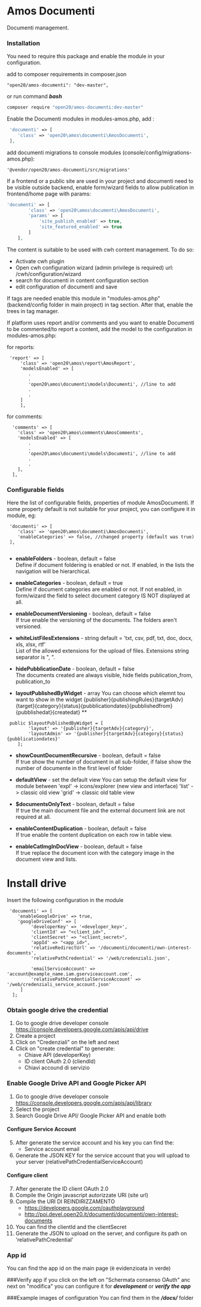 # Amos Documenti 

Documenti management.

### Installation
You need to require this package and enable the module in your configuration.

add to composer requirements in composer.json
```
"open20/amos-documenti": "dev-master",
```
or run command
***bash***
```bash
composer require "open20/amos-documenti:dev-master"
```

Enable the Documenti modules in modules-amos.php, add :
```php
 'documenti' => [
	'class' => 'open20\amos\documenti\AmosDocumenti',
 ],

```

add documenti migrations to console modules (console/config/migrations-amos.php):
```
'@vendor/open20/amos-documenti/src/migrations'
```

If a frontend or a public site are used in your project and documenti need to be visible outside backend, enable form/wizard fields to allow publication in frontend/home page with params:
```php
'documenti' => [
        'class' => 'open20\amos\documenti\AmosDocumenti',
        'params' => [
            'site_publish_enabled' => true,
            'site_featured_enabled' => true
        ]
    ],
```

The content is suitable to be used with cwh content management.
To do so:
- Activate cwh plugin
- Open cwh configuration wizard (admin privilege is required) url: <yourPlatformurl>/cwh/configuration/wizard
- search for documenti in content configuration section
- edit configuration of documenti and save

If tags are needed enable this module in "modules-amos.php" (backend/config folder in main project) in tag section. After that, enable the trees in tag manager.

If platform uses report and/or comments and you want to enable Documenti to be commented/to report a content, add the model to the configuration in modules-amos.php:

for reports: 

```
 'report' => [
     'class' => 'open20\amos\report\AmosReport',
     'modelsEnabled' => [
        .
        .
        'open20\amos\documenti\models\Documenti', //line to add
        .
        .
     ]
     ],
```

for comments:

```
  'comments' => [
    'class' => 'open20\amos\comments\AmosComments',
    'modelsEnabled' => [
        .
        .
        'open20\amos\documenti\models\Documenti', //line to add
        .
        .
 	],
  ],
```


### Configurable fields 

Here the list of configurable fields, properties of module AmosDocumenti.
If some property default is not suitable for your project, you can configure it in module, eg: 

```
 'documenti' => [
	'class' => 'open20\amos\documenti\AmosDocumenti',
	'enableCategories' => false, //changed property (default was true)
 ],
 
```

* **enableFolders** - boolean, default = false  
Define if document foldering is enabled or not. If enabled, in the lists the navigation will be hierarchical.
 
* **enableCategories** - boolean, default = true  
Define if document categories are enabled or not. If not enabled, in form/wizard the field to select document category IS NOT displayed at all.

* **enableDocumentVersioning** - boolean, default = false  
If true enable the versioning of the documents. The folders aren't versioned.
  
* **whiteListFilesExtensions** - string default = 'txt, csv, pdf, txt, doc, docx, xls, xlsx, rtf'  
List of the allowed extensions for the upload of files. Extensions string separator is ", ".

* **hidePubblicationDate** - boolean, default = false  
The documents created are always visible, hide fields publication_from, publication_to

* **layoutPublishedByWidget** - array
You can choose which elemnt tou want to show in the widget
{publisher}{publishingRules}{targetAdv}{target}{category}{status}{pubblicationdates}{pubblishedfrom}{pubblishedat}{createdat} **
```
 public $layoutPublishedByWidget = [
        'layout' => '{publisher}{targetAdv}{category}',
        'layoutAdmin' => '{publisher}{targetAdv}{category}{status}{pubblicationdates}'
    ];
```
* **showCountDocumentRecursive** - boolean, default = false  
If true show the number of document in all sub-folder, if false show the number of documente in the first level of folder


* **defaultView** - set the default view
You can setup the default view for module between 
    'expl' -> icons/explorer (new view and interface)
    'list' -> classic old view
    'grid' -> classic old table view

* **$documentsOnlyText** - boolean, default = false  
If true the main document file and the external document link are not required at all.

* **enableContentDuplication** - boolean, default = false  
If true enable the content duplication on each row in table view.

* **enableCatImgInDocView** - boolean, default = false  
If true replace the document icon with the category image in the document view and lists.


# Install drive
Insert the following configuration in the module
```
 'documenti' => [
    'enableGoogleDrive' => true,
    'googleDriveConf' => [
         'developerKey' => '<developer_key>',
         'clientId' => "<client_id>",
         'clientSecret' => "<client_secret>",
         'appId' => "<app_id>",
         'relativeRedirectUrl' => '/documenti/documenti/own-interest-documents',
         'relativePathCredential' => '/web/credenziali.json',
 
         'emailServiceAccount' => 'account@example_name.iam.gserviceaccount.com',
         'relativePathCredentialServiceAccount' => '/web/credenziali_service_account.json'
     ]
  ];
```


### Obtain google drive the credential
 1. Go to google drive developer console <https://console.developers.google.com/apis/api/drive>
 2. Create a project
 3. Click on "Credenziali" on the left and next 
 4. Click on "create credential" to generate:
    - Chiave API  (developerKey)
    - ID client OAuth 2.0  (cliendId)
    - Chiavi accound di servizio
   
### Enable Google Drive API and Google Picker API
 1. Go to google drive developer console <https://console.developers.google.com/apis/api/library> 
 2. Select the project
 3. Search Google Drive API/ Google Picker API and enable both
   
 #### Configure Service Account
 5. After generate the service account and his key you can find the:
    - Service account email
 6. Generate the JSON KEY for the service account that you will upload to your server (relativePathCredentialServiceAccount)
 #### Configure client
 7. After generate the ID client OAuth 2.0
 8. Compile the Origin javascript autorizzate URI (site url)
 9. Compile the URI DI REINDIRIZZAMENTO
    - https://developers.google.com/oauthplayground
    - http://poi.devel.open20.it/documenti/documenti/own-interest-documents
 10. You can find the clientId and the clientSecret
 11. Generate the JSON to upload on the server, and configure its path on 'relativePathCredential' 
 ### App id
 You can find the app id on the main page (è evidenzioata in verde)
 
 ###Verify app
 if you click on the left on "Schermata consenso OAuth" anc next on "modifica" you can configure it for
  ***development*** or ***verify the app***
  
  ###Example images of configuration 
  You can find them in the ***/docs/*** folder
  
  
